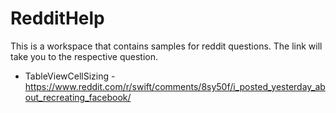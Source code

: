 # RedditHelp
This is a workspace that contains samples for reddit questions. The link will take you to the respective question.
- TableViewCellSizing - https://www.reddit.com/r/swift/comments/8sy50f/i_posted_yesterday_about_recreating_facebook/
